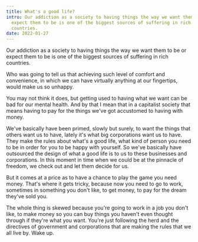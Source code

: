 ```yaml
---
title: What's a good life?
intro: Our addiction as a society to having things the way we want them to be or
  expect them to be is one of the biggest sources of suffering in rich
  countries.
date: 2022-01-27
---
```

Our addiction as a society to having things the way we want them to be or expect them to be is one of the biggest sources of suffering in rich countries. 

Who was going to tell us that achieving such level of comfort and convenience, in which we can have virtually anything at our fingertips, would make us so unhappy. 

You may not think it does, but getting used to having what we want can be bad for our mental health. And by that I mean that in a capitalist society that means having to pay for the things we've got accustomed to having with money.

We've basically have been primed, slowly but surely, to want the things that others want us to have, lately it's what big corporations want us to have. They make the rules about what's a good life, what kind of person you need to be in order for you to be happy with yourself. So we've basically have outsourced the design of what a good life is to us to these businesses and corporations. In this moment in time when we could be at the pinnacle of freedom, we check out and let them decide for us. 

But it comes at a price as to have a chance to play the game you need money. That's where it gets tricky, because now you need to go to work, sometimes in something you don't like, to get money, to pay for the dream they've sold you. 

The whole thing is skewed because you're going to work in a job you don't like, to make money so you can buy things you haven't even thought through if they're what you want. You're just following the herd and the directives of government and corporations that are making the rules that we all live by. Wake up.
